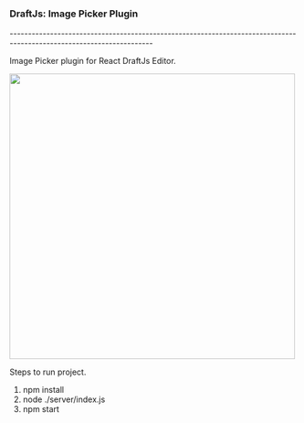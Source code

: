 <h3>DraftJs: Image Picker Plugin</h3>
---------------------------------------------------------------------------------------------------------------------

Image Picker plugin for React DraftJs Editor.
 
<img src="https://github.com/MayurDeore/React-DraftJs-Image-Picker-Plugin/raw/master/react-image-picker.gif" style="width:500px;"/>



Steps to run project.

1) npm install
2) node ./server/index.js 
3) npm start
